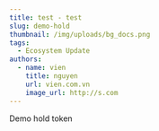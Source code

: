 ```yaml
---
title: test - test
slug: demo-hold
thumbnail: /img/uploads/bg_docs.png
tags:
  - Ecosystem Update
authors:
  - name: vien
    title: nguyen
    url: vien.com.vn
    image_url: http://s.com
---
```

Demo hold token